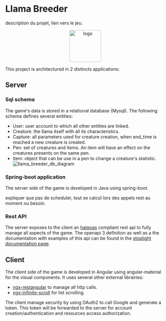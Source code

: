 # Llama Breeder

description du projet, lien vers le jeu.

<p align="center">
  <img src="https://user-images.githubusercontent.com/52128443/132263867-66528af6-67db-42d6-8d28-adabdb06513d.png" alt="logo" style="width:100px;"/>
</p>

This project is architectured in 2 distincts applications: 

## Server

### Sql schema
The game's data is stored in a relational database (Mysql). The following schema defines several entities:
- User: user account to which all other entities are linked.
- Creature: the llama itself with all its characteristics.
- Capture: all parameters used for creature creation, when end_time is reached a new creature is created.
- Pen: set of creatures and items. An item will have an effect on the creatures presents on the same pen.
- Item: object that can be use in a pen to change a creature's statistic.
![llama_breeder_db_diagram](https://user-images.githubusercontent.com/52128443/132261611-b2f691ce-1e1d-49bf-8c11-d74d88bd63a8.png)

### Spring-boot application
The server side of the game is developed in Java using spring-boot.

expliquer que pas de scheduler, tout se calcul lors des appels rest au moment ou besoin.

### Rest API
The server exposes to the client an [hateoas](https://restfulapi.net/hateoas/) compliant rest api to fully manage all aspects of the game. The openapi 3 definition as well as a the documentation with examples of this api can be found in the [stoplight documentation page](https://bjnck.stoplight.io/docs/llama-breeder-api/YXBpOjIwMjgzNDIw-llama-breeder).


## Client
The client side of the game is developed in Angular using angular-material for the visual components.
It uses several other external librairies:
- [ngx-restangular](https://ngx-restangular.com/) to manage all http calls.
- [ngx-infinite-scroll](https://github.com/orizens/ngx-infinite-scroll) for list scrolling.

The client manage security by using OAuth2 to call Google and generate a token. This token will be forwarded to the server for account creation/authentication and resources access authorization.

